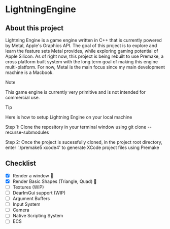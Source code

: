 # LightningEngine

## About this project

Lightning Engine is a game engine written in C++ that is currently powered by Metal, Apple's Graphics API. The goal of this project is to explore and learn the feature sets Metal provides, while exploring gaming
potential of Apple Silicon. As of right now, this project is being rebuilt to use Premake, a cross platform built system with the long term goal of making this engine multi-platform. For now,
Metal is the main focus since my main development machine is a Macbook. 

> [!NOTE]
> This game engine is currently very primitive and is not intended for commercial use.
>


> [!TIP]
> Here is how to setup Lightning Engine on your local machine
>
> Step 1: Clone the repository in your terminal window using git clone --recurse-submodules <Github clone link>
>
> Step 2: Once the project is sucessfully cloned, in the project root directory, enter './premake5 xcode4' to generate XCode project files using Premake



## Checklist
- [x] Render a window :tada:
- [x] Render Basic Shapes (Triangle, Quad) :tada:
- [ ] Textures (WIP)
- [ ] DearImGui support (WIP)
- [ ] Argument Buffers
- [ ] Input System
- [ ] Camera
- [ ] Native Scripting System
- [ ] ECS
